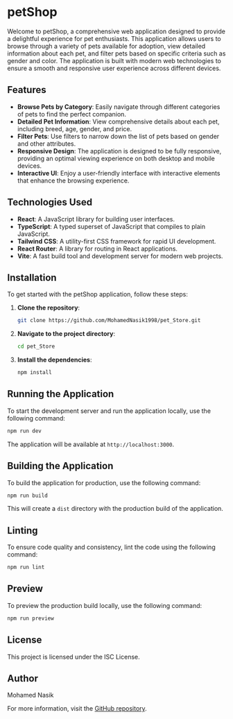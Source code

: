 # petShop

Welcome to petShop, a comprehensive web application designed to provide a delightful experience for pet enthusiasts. This application allows users to browse through a variety of pets available for adoption, view detailed information about each pet, and filter pets based on specific criteria such as gender and color. The application is built with modern web technologies to ensure a smooth and responsive user experience across different devices.

## Features

- **Browse Pets by Category**: Easily navigate through different categories of pets to find the perfect companion.
- **Detailed Pet Information**: View comprehensive details about each pet, including breed, age, gender, and price.
- **Filter Pets**: Use filters to narrow down the list of pets based on gender and other attributes.
- **Responsive Design**: The application is designed to be fully responsive, providing an optimal viewing experience on both desktop and mobile devices.
- **Interactive UI**: Enjoy a user-friendly interface with interactive elements that enhance the browsing experience.

## Technologies Used

- **React**: A JavaScript library for building user interfaces.
- **TypeScript**: A typed superset of JavaScript that compiles to plain JavaScript.
- **Tailwind CSS**: A utility-first CSS framework for rapid UI development.
- **React Router**: A library for routing in React applications.
- **Vite**: A fast build tool and development server for modern web projects.

## Installation

To get started with the petShop application, follow these steps:

1. **Clone the repository**:

   ```bash
   git clone https://github.com/MohamedNasik1998/pet_Store.git
   ```

2. **Navigate to the project directory**:

   ```bash
   cd pet_Store
   ```

3. **Install the dependencies**:

   ```bash
   npm install
   ```

## Running the Application

To start the development server and run the application locally, use the following command:

```bash
npm run dev
```

The application will be available at `http://localhost:3000`.

## Building the Application

To build the application for production, use the following command:

```bash
npm run build
```

This will create a `dist` directory with the production build of the application.

## Linting

To ensure code quality and consistency, lint the code using the following command:

```bash
npm run lint
```

## Preview

To preview the production build locally, use the following command:

```bash
npm run preview
```

## License

This project is licensed under the ISC License.

## Author

Mohamed Nasik

For more information, visit the [GitHub repository](https://github.com/MohamedNasik1998/pet_Store.git).